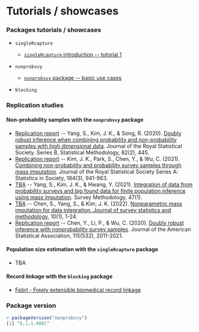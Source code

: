 # Tutorials / showcases

### Packages tutorials / showcases

-   `singleRcapture`

    -   [`singleRcapture` introduction -- tutorial
        1](notebooks/2022-06-15-singleRcapture-showcase.Rmd)

-   `nonprobsvy`

    -   [`nonprobsvy` package -- basic use
        cases](https://htmlpreview.github.io/?https://github.com/ncn-foreigners/software-tutorials/main/notebooks/2023-nonprobsvy-basic-usecases.html)

-   `blocking`

### Replication studies

#### Non-probability samples with the `nonprobsvy` package

-   [Replication
    report](https://htmlpreview.github.io/?https://github.com/ncn-foreigners/software-tutorials/main/notebooks/2023-08-20-replicate-yang2020.html)
    -- Yang, S., Kim, J. K., & Song, R. (2020). [Doubly robust inference
    when combining probability and non-probability samples with high
    dimensional
    data](https://academic.oup.com/jrsssb/article/82/2/445/7056072).
    Journal of the Royal Statistical Society. Series B, Statistical
    Methodology, 82(2), 445.
-   [Replication
    report](https://htmlpreview.github.io/?https://github.com/ncn-foreigners/software-tutorials/main/notebooks/2021-kim-et-al-jrssa.html)
    -- Kim, J. K., Park, S., Chen, Y., & Wu, C. (2021). [Combining
    non-probability and probability survey samples through mass
    imputation](https://academic.oup.com/jrsssa/article/184/3/941/7068406).
    Journal of the Royal Statistical Society Series A: Statistics in
    Society, 184(3), 941-963.
-   [TBA]() -- Yang, S., Kim, J. K., & Hwang, Y. (2021). [Integration of
    data from probability surveys and big found data for finite
    population inference using mass
    imputation](https://www150.statcan.gc.ca/n1/pub/12-001-x/2021001/article/00004-eng.htm).
    Survey Methodology, 47(1).
-   [TBA]() -- Chen, S., Yang, S., & Kim, J. K. (2022). [Nonparametric
    mass imputation for data integration. Journal of survey statistics
    and
    methodology](https://academic.oup.com/jssam/article-abstract/10/1/1/5983829),
    10(1), 1-24.
-   [Replication
    report](https://htmlpreview.github.io/?https://github.com/ncn-foreigners/software-tutorials/main/notebooks/2020-chen-et-al-jasa.html)
    -- Chen, Y., Li, P., & Wu, C. (2020). [Doubly robust inference with
    nonprobability survey
    samples](https://doi.org/10.1080/01621459.2019.1677241). Journal of
    the American Statistical Association, 115(532), 2011-2021.

#### Population size estimation with the `singleRcapture` package

-   TBA

#### Record linkage with the `blocking` package

-   [Febrl - Freely extensible biomedical record
    linkage](https://htmlpreview.github.io/?https://github.com/ncn-foreigners/software-tutorials/main/notebooks/2024-05-09-febrl.html)

### Package version

``` r
> packageVersion("nonprobsvy")
[1] ‘0.1.1.9001’
```
